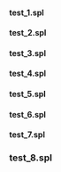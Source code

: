 #### test_1.spl



#### test_2.spl



#### test_3.spl



#### test_4.spl



#### test_5.spl



#### test_6.spl



#### test_7.spl



### test_8.spl

